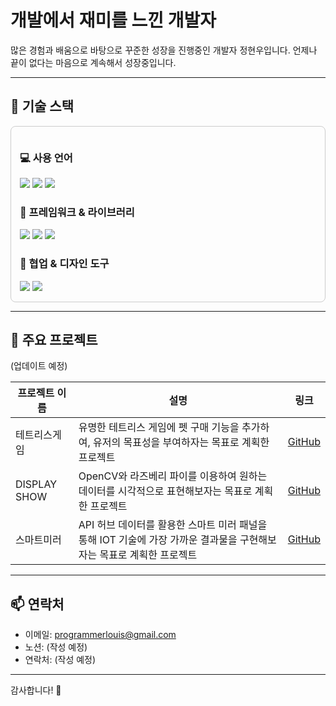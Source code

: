 # 개발에서 재미를 느낀 개발자

많은 경험과 배움으로 바탕으로 꾸준한 성장을 진행중인 개발자 정현우입니다.
언제나 끝이 없다는 마음으로 계속해서 성장중입니다.

---

## 🚀 기술 스택

<div style="border: 1px solid #ccc; padding: 1em; border-radius: 8px">

### 💻 사용 언어  
<img src="https://img.shields.io/badge/C-A8B9CC?style=for-the-badge&logo=c&logoColor=white">
<img src="https://img.shields.io/badge/C++-00599C?style=for-the-badge&logo=cplusplus&logoColor=white">
<img src="https://img.shields.io/badge/Python-3776AB?style=for-the-badge&logo=python&logoColor=white">

### 🧩 프레임워크 & 라이브러리  
<img src="https://img.shields.io/badge/React-20232A?style=for-the-badge&logo=react">
<img src="https://img.shields.io/badge/React_Native-61DAFB?style=for-the-badge&logo=react">
<img src="https://img.shields.io/badge/Spring_Boot-6DB33F?style=for-the-badge&logo=springboot">

### 🤝 협업 & 디자인 도구  
<img src="https://img.shields.io/badge/Figma-F24E1E?style=for-the-badge&logo=figma&logoColor=white">
<img src="https://img.shields.io/badge/Slack-4A154B?style=for-the-badge&logo=slack&logoColor=white">

</div>

---

## 📌 주요 프로젝트

(업데이트 예정)

| 프로젝트 이름 | 설명 | 링크 |
|---------------|------|------|
| 테트리스게임 | 유명한 테트리스 게임에 펫 구매 기능을 추가하여, 유저의 목표성을 부여하자는 목표로 계획한 프로젝트 | [GitHub](https://github.com/xlouisjungx/c_game_project.git) |
| DISPLAY SHOW | OpenCV와 라즈베리 파이를 이용하여 원하는 데이터를 시각적으로 표현해보자는 목표로 계획한 프로젝트 | [GitHub](https://github.com/xlouisjungx/Project_MBH.git) |
| 스마트미러 | API 허브 데이터를 활용한 스마트 미러 패널을 통해 IOT 기술에 가장 가까운 결과물을 구현해보자는 목표로 계획한 프로젝트 | [GitHub](https://github.com/xlouisjungx/Project_MBH.git) |

---

## 📫 연락처

- 이메일: programmerlouis@gmail.com
- 노션: (작성 예정)
- 연락처: (작성 예정)

---

감사합니다! 🙌
